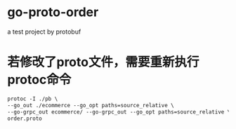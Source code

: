 # go-proto-order
a test project by protobuf


# 若修改了proto文件，需要重新执行protoc命令
```protobuf
protoc -I ./pb \
--go_out ./ecommerce --go_opt paths=source_relative \
--go-grpc_out ecommerce/ --go-grpc_out --go_opt paths=source_relative \
order.proto
```


